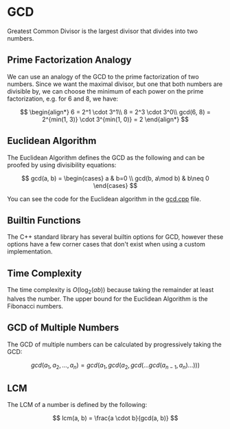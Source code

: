 # GCD

Greatest Common Divisor is the largest divisor that divides into two numbers.

## Prime Factorization Analogy

We can use an analogy of the GCD to the prime factorization of two numbers. Since we want the maximal divisor, but one that both numbers are divisible by, we can choose the minimum of each power on the prime factorization, e.g. for 6 and 8, we have:

$$
\begin{align*}
6 = 2^1 \cdot 3^1\\
8 = 2^3 \cdot 3^0\\
gcd(6, 8) = 2^{min(1, 3)} \cdot 3^{min(1, 0)} = 2
\end{align*}
$$

## Euclidean Algorithm

The Euclidean Algorithm defines the GCD as the following and can be proofed by using divisibility equations:

$$
gcd(a, b) =
\begin{cases}
a & b=0 \\
gcd(b, a\mod b) & b\neq 0
\end{cases}
$$

You can see the code for the Euclidean algorithm in the [gcd.cpp](./gcd.cpp) file.

## Builtin Functions

The C++ standard library has several builtin options for GCD, however these options have a few corner cases that don't exist when using a custom implementation.

## Time Complexity

The time complexity is $O(\log_2(ab))$ because taking the remainder at least halves the number. The upper bound for the Euclidean Algorithm is the Fibonacci numbers.

## GCD of Multiple Numbers

The GCD of multiple numbers can be calculated by progressively taking the GCD:

$$
gcd(a_1, a_2, ..., a_n) = gcd(a_1, gcd(a_2, gcd(...gcd(a_{n-1}, a_n)...)))
$$

## LCM

The LCM of a number is defined by the following:

$$
lcm(a, b) = \frac{a \cdot b}{gcd(a, b)}
$$
